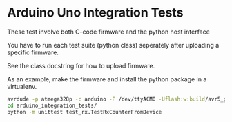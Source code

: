 # Arduino Uno Integration Tests

These test involve both C-code firmware and the python host interface

You have to run each test suite (python class) seperately after uploading a specific firmware.

See the class docstring for how to upload firmware.

As an example, make the firmware and install the python package in a virtualenv.

```bash
avrdude -p atmega328p -c arduino -P /dev/ttyACM0 -Uflash:w:build/avr5_gcc_debug/arduino_uno_write_pattern_to_serial
cd arduino_integration_tests/
python -m unittest test_rx.TestRxCounterFromDevice
```
